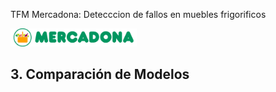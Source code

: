 TFM Mercadona: Detecccion de fallos en muebles frigorificos

<img src="../Images/mercadona_logo.png" width="40%"><br/>



## 3.  Comparación de Modelos <a name="Comparación_de_Modelos"></a>

